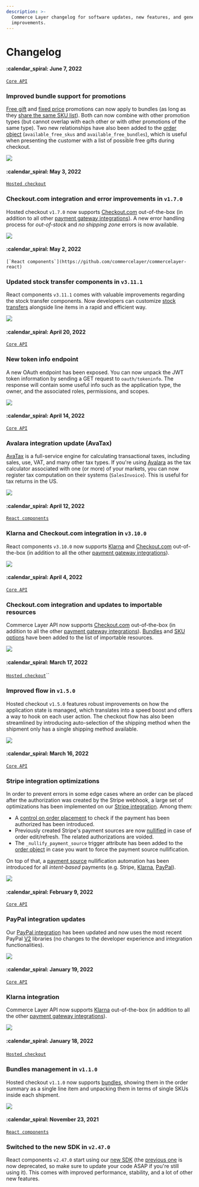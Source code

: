 ```yaml
---
description: >-
  Commerce Layer changelog for software updates, new features, and general
  improvements.
---
```


# Changelog

#### ​:calendar\_spiral:  June 7, 2022 <a href="#may-3-2022" id="may-3-2022"></a>

`​`[`Core API`](https://docs.commercelayer.io/developers/v/api-reference/)`​`

### Improved bundle support for promotions <a href="#checkout.com-integration-and-error-improvements-in-v1.7.0" id="checkout.com-integration-and-error-improvements-in-v1.7.0"></a>

[Free gift](https://docs.commercelayer.io/developers/v/api-reference/free\_gift\_promotions) and [fixed price](https://docs.commercelayer.io/developers/v/api-reference/fixed\_price\_promotions) promotions can now apply to bundles (as long as they [share the same SKU list](https://docs.commercelayer.io/developers/v/api-reference/sku\_list\_promotion\_rules)). Both can now combine with other promotion types (but cannot overlap with each other or with other promotions of the same type). Two new relationships have also been added to the [order object](https://docs.commercelayer.io/developers/v/api-reference/orders/object) (`available_free_skus` and `available_free_bundles`), which is useful when presenting the customer with a list of possible free gifts during checkout.

![](.gitbook/assets/changelog-separator\_full-width.png)

#### :calendar\_spiral:  May 3, 2022&#x20;

[`Hosted checkout`](https://github.com/commercelayer/commercelayer-react-checkout)`​`

### Checkout.com integration and error improvements in `v1.7.0`

Hosted checkout `v1.7.0` now supports [Checkout.com](https://docs.commercelayer.io/developers/v/how-tos/payments/checkout.com) out-of-the-box (in addition to all other [payment gateway integrations](https://docs.commercelayer.io/developers/v/how-tos/payments)). A new error handling process for _out-of-stock_ and _no shipping zone_ errors is now available.

![](.gitbook/assets/changelog-separator\_full-width.png)

#### :calendar\_spiral:  May 2, 2022

``[`React components`](https://github.com/commercelayer/commercelayer-react)``

### **Updated stock transfer components in `v3.11.1`**

React components `v3.11.1` comes with valuable improvements regarding the stock transfer components. Now developers can customize [stock transfers](https://commercelayer.io/docs/data-model/users-and-organizations) alongside line items in a rapid and efficient way.

![](.gitbook/assets/changelog-separator\_full-width.png)

#### ​:calendar\_spiral:  April 20, 2022 <a href="#may-2-2022-1" id="may-2-2022-1"></a>

`​`[`Core API`](https://docs.commercelayer.io/developers/v/api-reference/)`​`

### New token info endpoint <a href="#klarna-integration-in-v3.10.0" id="klarna-integration-in-v3.10.0"></a>

A new OAuth endpoint has been exposed. You can now unpack the JWT token information by sending a GET request to `oauth/tokeninfo`. The response will contain some useful info such as the application type, the owner, and the associated roles, permissions, and scopes.

![](<.gitbook/assets/changelog-separator\_full-width (1).png>)

#### ​:calendar\_spiral:  April 14, 2022 <a href="#may-2-2022-1" id="may-2-2022-1"></a>

`​`[`Core API`](https://docs.commercelayer.io/developers/v/api-reference/)`​`

### Avalara integration update (AvaTax) <a href="#klarna-integration-in-v3.10.0" id="klarna-integration-in-v3.10.0"></a>

[AvaTax](https://developer.avalara.com/avatax/dev-guide/transactions/document-types/) is a full-service engine for calculating transactional taxes, including sales, use, VAT, and many other tax types. If you're using [Avalara](https://docs.commercelayer.io/developers/v/api-reference/avalara\_accounts) as the tax calculator associated with one (or more) of your markets, you can now register tax computation on their systems (`SalesInvoice`). This is useful for tax returns in the US.

![](<.gitbook/assets/changelog-separator\_full-width (1).png>)

#### :calendar\_spiral:  April 12, 2022 <a href="#may-2-2022" id="may-2-2022"></a>

`​`[`React components`](https://github.com/commercelayer/commercelayer-react)`​`

### Klarna and Checkout.com integration in **`v3.10.0`**

React components `v3.10.0` now supports [Klarna](https://docs.commercelayer.io/developers/v/how-tos/payments/klarna) and [Checkout.com](https://docs.commercelayer.io/developers/v/how-tos/payments/checkout.com) out-of-the-box (in addition to all the other [payment gateway integrations](https://docs.commercelayer.io/developers/v/how-tos/payments)).

![](<.gitbook/assets/changelog-separator\_full-width (1).png>)

#### :calendar\_spiral:  April 4, 2022 <a href="#may-2-2022-1-1" id="may-2-2022-1-1"></a>

`​`[`Core API`](https://docs.commercelayer.io/developers/v/api-reference/)`​`

### Checkout.com integration and updates to importable resources <a href="#klarna-integration-in-v3.10.0-1" id="klarna-integration-in-v3.10.0-1"></a>

Commerce Layer API now supports [Checkout.com](https://docs.commercelayer.io/developers/v/how-tos/payments/checkout.com) out-of-the-box (in addition to all the other [payment gateway integrations](https://docs.commercelayer.io/developers/v/how-tos/payments)). [Bundles](https://docs.commercelayer.io/developers/importing-resources#importing-a-list-of-bundles) and [SKU options](https://docs.commercelayer.io/developers/importing-resources#importing-a-list-of-sku-options) have been added to the list of importable resources.

![](<.gitbook/assets/changelog-separator\_full-width (1).png>)

#### :calendar\_spiral:  March 17, 2022

[`Hosted checkout`](https://github.com/commercelayer/commercelayer-react-checkout)``

### Improved flow in `v1.5.0`

Hosted checkout `v1.5.0` features robust improvements on how the application state is managed, which translates into a speed boost and offers a way to hook on each user action. The checkout flow has also been streamlined by introducing auto-selection of the shipping method when the shipment only has a single shipping method available.

![](<.gitbook/assets/changelog-separator\_full-width (1).png>)

#### :calendar\_spiral:  March 16, 2022

`​`[`Core API`](https://docs.commercelayer.io/developers/v/api-reference/)`​`

### Stripe integration optimizations <a href="#klarna-integration-in-v3.10.0-1-1-1" id="klarna-integration-in-v3.10.0-1-1-1"></a>

In order to prevent errors in some edge cases where an order can be placed after the authorization was created by the Stripe webhook, a large set of optimizations has been implemented on our [Stripe integration](https://docs.commercelayer.io/developers/v/how-tos/payments/stripe). Among them:

* A [control on order placement](https://docs.commercelayer.io/developers/v/how-tos/payments/stripe/adding-the-payment-source#authorization-check-on-order-placement) to check if the payment has been authorized has been introduced.
* Previously created Stripe's payment sources are now [nullified](https://docs.commercelayer.io/developers/v/how-tos/payments/stripe/adding-the-payment-source#payment-source-nullification) in case of order edit/refresh. The related authorizations are voided.
* The `_nullify_payment_source` trigger attribute has been added to the [order object](https://docs.commercelayer.io/developers/v/api-reference/orders/object) in case you want to force the payment source nullification.

On top of that, a [payment source](https://docs.commercelayer.io/developers/v/how-tos/checkout/adding-a-payment-source) nullification automation has been introduced for all _intent-based_ payments (e.g. Stripe, [Klarna](https://docs.commercelayer.io/developers/v/how-tos/payments/klarna/adding-the-payment-source#payment-source-nullification), [PayPal](https://docs.commercelayer.io/developers/v/how-tos/payments/paypal/adding-the-payment-source#payment-source-nullification)).

![](<.gitbook/assets/changelog-separator\_full-width (1).png>)

#### ​:calendar\_spiral:  February 9, 2022 <a href="#may-2-2022-1-1-1-1" id="may-2-2022-1-1-1-1"></a>

`​`[`Core API`](https://docs.commercelayer.io/developers/v/api-reference/)`​`

### PayPal integration updates <a href="#klarna-integration-in-v3.10.0-1-1-2" id="klarna-integration-in-v3.10.0-1-1-2"></a>

Our [PayPal integration](https://docs.commercelayer.io/developers/v/how-tos/payments/paypal) has been updated and now uses the most recent PayPal [V2](./#klarna-integration-in-v3.10.0-1-1-2) libraries (no changes to the developer experience and integration functionalities).

![](<.gitbook/assets/changelog-separator\_full-width (1).png>)

#### ​:calendar\_spiral:  January 19, 2022 <a href="#may-2-2022-1-1-1" id="may-2-2022-1-1-1"></a>

`​`[`Core API`](https://docs.commercelayer.io/developers/v/api-reference/)`​`

### Klarna integration <a href="#klarna-integration-in-v3.10.0-1-1" id="klarna-integration-in-v3.10.0-1-1"></a>

Commerce Layer API now supports [Klarna](https://docs.commercelayer.io/developers/v/how-tos/payments/klarna) out-of-the-box (in addition to all the other [payment gateway integrations](https://docs.commercelayer.io/developers/v/how-tos/payments)).

![](<.gitbook/assets/changelog-separator\_full-width (1).png>)

#### :calendar\_spiral:  January 18, 2022 <a href="#may-3-2022" id="may-3-2022"></a>

​[`Hosted checkout`](https://github.com/commercelayer/commercelayer-react-checkout)`​`

### Bundles management in `v1.1.0` <a href="#checkout.com-integration-and-error-improvements-in-v1.7.0" id="checkout.com-integration-and-error-improvements-in-v1.7.0"></a>

Hosted checkout `v1.1.0` now supports [bundles](https://commercelayer.io/docs/data-model/bundles), showing them in the order summary as a single line item and unpacking them in terms of single SKUs inside each shipment.

![](<.gitbook/assets/changelog-separator\_full-width (1).png>)

#### ​:calendar\_spiral:  November 23, 2021 <a href="#may-2-2022-2" id="may-2-2022-2"></a>

`​`[`React components`](https://github.com/commercelayer/commercelayer-react)`​`

### Switched to the new SDK in **`v2.47.0`** <a href="#klarna-integration-in-v3.10.0-2" id="klarna-integration-in-v3.10.0-2"></a>

React components `v2.47.0` start using our [new SDK](https://github.com/commercelayer/commercelayer-sdk) (the [previous one](https://github.com/commercelayer/commercelayer-js-sdk) is now deprecated, so make sure to update your code ASAP if you're still using it). This comes with improved performance, stability, and a lot of other new features.
